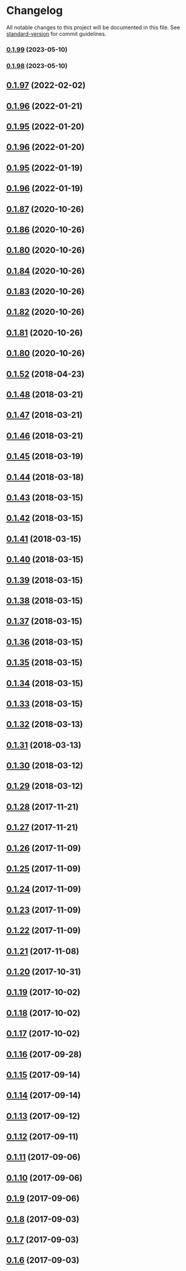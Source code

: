 # Changelog

All notable changes to this project will be documented in this file. See [standard-version](https://github.com/conventional-changelog/standard-version) for commit guidelines.

### [0.1.99](https://github.com/sapienstech/angular-forms-extension/compare/v0.1.98...v0.1.99) (2023-05-10)

### [0.1.98](https://github.com/sapienstech/angular-forms-extension/compare/v0.1.94...v0.1.98) (2023-05-10)

<a name="0.1.97"></a>
## [0.1.97](https://github.com/sapienstech/angular-forms-extension/compare/v0.1.96...v0.1.97) (2022-02-02)



<a name="0.1.96"></a>
## [0.1.96](https://github.com/sapienstech/angular-forms-extension/compare/v0.1.95...v0.1.96) (2022-01-21)



<a name="0.1.95"></a>
## [0.1.95](https://github.com/sapienstech/angular-forms-extension/compare/v0.1.94...v0.1.95) (2022-01-20)



<a name="0.1.96"></a>
## [0.1.96](https://github.com/sapienstech/angular-forms-extension/compare/v0.1.95...v0.1.96) (2022-01-20)



<a name="0.1.95"></a>
## [0.1.95](https://github.com/sapienstech/angular-forms-extension/compare/v0.1.96...v0.1.95) (2022-01-19)



<a name="0.1.96"></a>
## [0.1.96](https://github.com/sapienstech/angular-forms-extension/compare/v0.1.94...v0.1.96) (2022-01-19)



<a name="0.1.87"></a>
## [0.1.87](https://github.com/sapienstech/angular-forms-extension/compare/v0.1.86...v0.1.87) (2020-10-26)



<a name="0.1.86"></a>
## [0.1.86](https://github.com/sapienstech/angular-forms-extension/compare/v0.1.84...v0.1.86) (2020-10-26)



<a name="0.1.80"></a>
## [0.1.80](https://github.com/sapienstech/angular-forms-extension/compare/v0.1.84...v0.1.80) (2020-10-26)



<a name="0.1.84"></a>
## [0.1.84](https://github.com/sapienstech/angular-forms-extension/compare/v0.1.83...v0.1.84) (2020-10-26)



<a name="0.1.83"></a>
## [0.1.83](https://github.com/sapienstech/angular-forms-extension/compare/v0.1.82...v0.1.83) (2020-10-26)



<a name="0.1.82"></a>
## [0.1.82](https://github.com/sapienstech/angular-forms-extension/compare/v0.1.81...v0.1.82) (2020-10-26)



<a name="0.1.81"></a>
## [0.1.81](https://github.com/sapienstech/angular-forms-extension/compare/v0.1.80...v0.1.81) (2020-10-26)



<a name="0.1.80"></a>
## [0.1.80](https://github.com/sapienstech/angular-forms-extension/compare/v0.1.79...v0.1.80) (2020-10-26)



<a name="0.1.52"></a>
## [0.1.52](https://github.com/sapienstech/angular-forms-extension/compare/v0.1.48...v0.1.52) (2018-04-23)



<a name="0.1.48"></a>
## [0.1.48](https://github.com/sapienstech/angular-forms-extension/compare/v0.1.47...v0.1.48) (2018-03-21)



<a name="0.1.47"></a>
## [0.1.47](https://github.com/sapienstech/angular-forms-extension/compare/v0.1.46...v0.1.47) (2018-03-21)



<a name="0.1.46"></a>
## [0.1.46](https://github.com/sapienstech/angular-forms-extension/compare/v0.1.45...v0.1.46) (2018-03-21)



<a name="0.1.45"></a>
## [0.1.45](https://github.com/sapienstech/angular-forms-extension/compare/v0.1.44...v0.1.45) (2018-03-19)



<a name="0.1.44"></a>
## [0.1.44](https://github.com/sapienstech/angular-forms-extension/compare/v0.1.43...v0.1.44) (2018-03-18)



<a name="0.1.43"></a>
## [0.1.43](https://github.com/sapienstech/angular-forms-extension/compare/v0.1.42...v0.1.43) (2018-03-15)



<a name="0.1.42"></a>
## [0.1.42](https://github.com/sapienstech/angular-forms-extension/compare/v0.1.41...v0.1.42) (2018-03-15)



<a name="0.1.41"></a>
## [0.1.41](https://github.com/sapienstech/angular-forms-extension/compare/v0.1.40...v0.1.41) (2018-03-15)



<a name="0.1.40"></a>
## [0.1.40](https://github.com/sapienstech/angular-forms-extension/compare/v0.1.39...v0.1.40) (2018-03-15)



<a name="0.1.39"></a>
## [0.1.39](https://github.com/sapienstech/angular-forms-extension/compare/v0.1.38...v0.1.39) (2018-03-15)



<a name="0.1.38"></a>
## [0.1.38](https://github.com/sapienstech/angular-forms-extension/compare/v0.1.37...v0.1.38) (2018-03-15)



<a name="0.1.37"></a>
## [0.1.37](https://github.com/sapienstech/angular-forms-extension/compare/v0.1.36...v0.1.37) (2018-03-15)



<a name="0.1.36"></a>
## [0.1.36](https://github.com/sapienstech/angular-forms-extension/compare/v0.1.35...v0.1.36) (2018-03-15)



<a name="0.1.35"></a>
## [0.1.35](https://github.com/sapienstech/angular-forms-extension/compare/v0.1.34...v0.1.35) (2018-03-15)



<a name="0.1.34"></a>
## [0.1.34](https://github.com/sapienstech/angular-forms-extension/compare/v0.1.33...v0.1.34) (2018-03-15)



<a name="0.1.33"></a>
## [0.1.33](https://github.com/sapienstech/angular-forms-extension/compare/v0.1.32...v0.1.33) (2018-03-15)



<a name="0.1.32"></a>
## [0.1.32](https://github.com/sapienstech/angular-forms-extension/compare/v0.1.31...v0.1.32) (2018-03-13)



<a name="0.1.31"></a>
## [0.1.31](https://github.com/sapienstech/angular-forms-extension/compare/v0.1.30...v0.1.31) (2018-03-13)



<a name="0.1.30"></a>
## [0.1.30](https://github.com/sapienstech/angular-forms-extension/compare/v0.1.29...v0.1.30) (2018-03-12)



<a name="0.1.29"></a>
## [0.1.29](https://github.com/sapienstech/angular-forms-extension/compare/v0.1.28...v0.1.29) (2018-03-12)



<a name="0.1.28"></a>
## [0.1.28](https://github.com/sapienstech/angular-forms-extension/compare/v0.1.27...v0.1.28) (2017-11-21)



<a name="0.1.27"></a>
## [0.1.27](https://github.com/sapienstech/angular-forms-extension/compare/v0.1.26...v0.1.27) (2017-11-21)



<a name="0.1.26"></a>
## [0.1.26](https://github.com/sapienstech/angular-forms-extension/compare/v0.1.25...v0.1.26) (2017-11-09)



<a name="0.1.25"></a>
## [0.1.25](https://github.com/sapienstech/angular-forms-extension/compare/v0.1.24...v0.1.25) (2017-11-09)



<a name="0.1.24"></a>
## [0.1.24](https://github.com/sapienstech/angular-forms-extension/compare/v0.1.23...v0.1.24) (2017-11-09)



<a name="0.1.23"></a>
## [0.1.23](https://github.com/sapienstech/angular-forms-extension/compare/v0.1.22...v0.1.23) (2017-11-09)



<a name="0.1.22"></a>
## [0.1.22](https://github.com/sapienstech/angular-forms-extension/compare/v0.1.21...v0.1.22) (2017-11-09)



<a name="0.1.21"></a>
## [0.1.21](https://github.com/sapienstech/angular-forms-extension/compare/v0.1.20...v0.1.21) (2017-11-08)



<a name="0.1.20"></a>
## [0.1.20](https://github.com/sapienstech/angular-forms-extension/compare/v0.1.19...v0.1.20) (2017-10-31)



<a name="0.1.19"></a>
## [0.1.19](https://github.com/sapienstech/angular-forms-extension/compare/v0.1.18...v0.1.19) (2017-10-02)



<a name="0.1.18"></a>
## [0.1.18](https://github.com/sapienstech/angular-forms-extension/compare/v0.1.17...v0.1.18) (2017-10-02)



<a name="0.1.17"></a>
## [0.1.17](https://github.com/sapienstech/angular-forms-extension/compare/v0.1.16...v0.1.17) (2017-10-02)



<a name="0.1.16"></a>
## [0.1.16](https://github.com/sapienstech/angular-forms-extension/compare/v0.1.15...v0.1.16) (2017-09-28)



<a name="0.1.15"></a>
## [0.1.15](https://github.com/sapienstech/angular-forms-extension/compare/v0.1.14...v0.1.15) (2017-09-14)



<a name="0.1.14"></a>
## [0.1.14](https://github.com/sapienstech/angular-forms-extension/compare/v0.1.13...v0.1.14) (2017-09-14)



<a name="0.1.13"></a>
## [0.1.13](https://github.com/sapienstech/angular-forms-extension/compare/v0.1.12...v0.1.13) (2017-09-12)



<a name="0.1.12"></a>
## [0.1.12](https://github.com/sapienstech/angular-forms-extension/compare/v0.1.11...v0.1.12) (2017-09-11)



<a name="0.1.11"></a>
## [0.1.11](https://github.com/sapienstech/angular-forms-extension/compare/v0.1.10...v0.1.11) (2017-09-06)



<a name="0.1.10"></a>
## [0.1.10](https://github.com/sapienstech/angular-forms-extension/compare/v0.1.9...v0.1.10) (2017-09-06)



<a name="0.1.9"></a>
## [0.1.9](https://github.com/sapienstech/angular-forms-extension/compare/v0.1.8...v0.1.9) (2017-09-06)



<a name="0.1.8"></a>
## [0.1.8](https://github.com/sapienstech/angular-forms-extension/compare/v0.1.7...v0.1.8) (2017-09-03)



<a name="0.1.7"></a>
## [0.1.7](https://github.com/sapienstech/angular-forms-extension/compare/v0.1.6...v0.1.7) (2017-09-03)



<a name="0.1.6"></a>
## [0.1.6](https://github.com/sapienstech/angular-forms-extension/compare/v0.1.5...v0.1.6) (2017-09-03)
